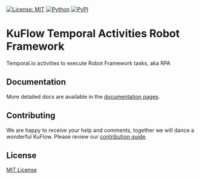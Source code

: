 [![License: MIT](https://img.shields.io/badge/License-MIT-green.svg)](https://github.com/kuflow/kuflow-sdk-python/blob/master/LICENSE)
[![Python](https://img.shields.io/pypi/pyversions/kuflow-temporal-activity-kuflow.svg)](https://pypi.org/project/kuflow-temporal-activity-robotframework)
[![PyPI](https://img.shields.io/pypi/v/kuflow-temporal-activity-kuflow.svg)](https://pypi.org/project/kuflow-temporal-activity-robotframework)

# KuFlow Temporal Activities Robot Framework

Temporal.io activities to execute Robot Framework tasks, aka RPA

## Documentation

More detailed docs are available in the [documentation pages](https://docs.kuflow.com/developers/).

## Contributing

We are happy to receive your help and comments, together we will dance a wonderful KuFlow. Please review our [contribution guide](CONTRIBUTING.md).

## License

[MIT License](https://github.com/kuflow/kuflow-sdk-python/blob/master/LICENSE)
